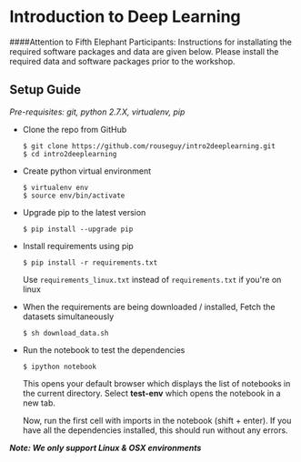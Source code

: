 # Introduction to Deep Learning

####Attention to Fifth Elephant Participants: Instructions for installating the required software packages and data are given below. Please install the required data and software packages prior to the workshop.

## Setup Guide
*Pre-requisites: git, python 2.7.X, virtualenv, pip* 

* Clone the repo from GitHub

    ```
    $ git clone https://github.com/rouseguy/intro2deeplearning.git
    $ cd intro2deeplearning
    ```
* Create python virtual environment
    ```    
    $ virtualenv env
    $ source env/bin/activate
    ```    

* Upgrade pip to the latest version 

    ```
    $ pip install --upgrade pip
    ```

* Install requirements using pip

    ```
    $ pip install -r requirements.txt
    ```

    Use `requirements_linux.txt` instead of `requirements.txt` if you're on
    linux

* When the requirements are being downloaded / installed, Fetch the datasets
  simultaneously

    ```
    $ sh download_data.sh
    ```
* Run the notebook to test the dependencies
    
    ```
    $ ipython notebook
    ```
    This opens your default browser which displays the list of notebooks in the current directory. Select **test-env** which opens the notebook in a new tab.
    
    Now, run the first cell with imports in the notebook (shift + enter). 
    If you have all the dependencies installed, this should run without any errors.
    
**_Note: We only support Linux & OSX environments_**
